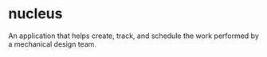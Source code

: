 # nucleus

An application that helps create, track, and schedule the work performed by a mechanical design team.
